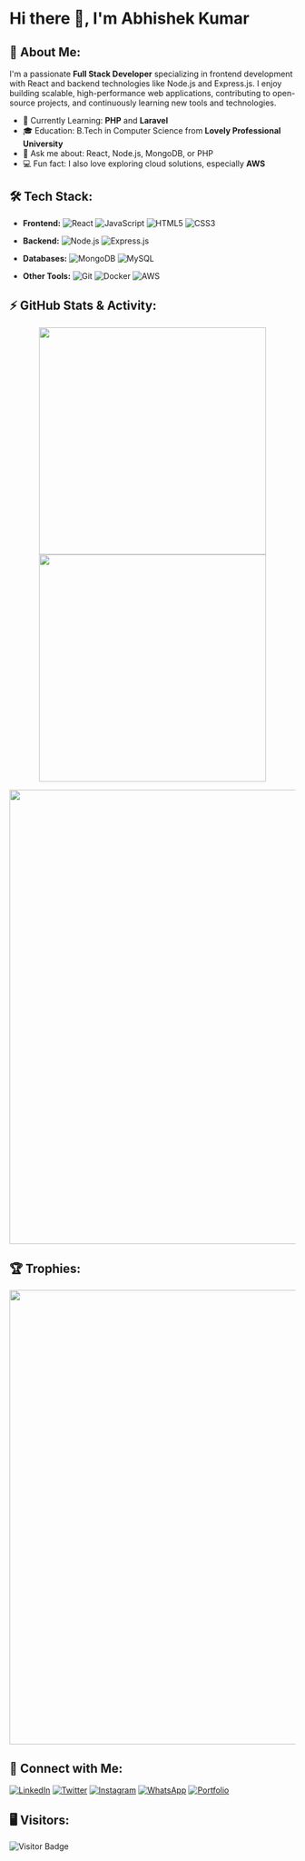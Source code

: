# Hi there 👋, I'm Abhishek Kumar

## 🚀 About Me:
I'm a passionate **Full Stack Developer** specializing in frontend development with React and backend technologies like Node.js and Express.js. I enjoy building scalable, high-performance web applications, contributing to open-source projects, and continuously learning new tools and technologies.

- 🌱 Currently Learning: **PHP** and **Laravel**
- 🎓 Education: B.Tech in Computer Science from **Lovely Professional University**
- 💬 Ask me about: React, Node.js, MongoDB, or PHP
- 💻 Fun fact: I also love exploring cloud solutions, especially **AWS**

## 🛠️ Tech Stack:
- **Frontend:** 
  ![React](https://img.shields.io/badge/React-20232A?style=for-the-badge&logo=react&logoColor=61DAFB)
  ![JavaScript](https://img.shields.io/badge/JavaScript-F7DF1E?style=for-the-badge&logo=javascript&logoColor=black)
  ![HTML5](https://img.shields.io/badge/HTML5-E34F26?style=for-the-badge&logo=html5&logoColor=white)
  ![CSS3](https://img.shields.io/badge/CSS3-1572B6?style=for-the-badge&logo=css3&logoColor=white)
  
- **Backend:**
  ![Node.js](https://img.shields.io/badge/Node.js-43853D?style=for-the-badge&logo=node.js&logoColor=white)
  ![Express.js](https://img.shields.io/badge/Express.js-404D59?style=for-the-badge)

- **Databases:**
  ![MongoDB](https://img.shields.io/badge/MongoDB-4EA94B?style=for-the-badge&logo=mongodb&logoColor=white)
  ![MySQL](https://img.shields.io/badge/MySQL-4479A1?style=for-the-badge&logo=mysql&logoColor=white)

- **Other Tools:**
  ![Git](https://img.shields.io/badge/Git-F05032?style=for-the-badge&logo=git&logoColor=white)
  ![Docker](https://img.shields.io/badge/Docker-2496ED?style=for-the-badge&logo=docker&logoColor=white)
  ![AWS](https://img.shields.io/badge/AWS-232F3E?style=for-the-badge&logo=amazon-aws&logoColor=white)









## ⚡ GitHub Stats & Activity:
<p align="center">
  <a href="https://github.com/AbhiCodingA">
    <img src="https://github-readme-stats.vercel.app/api?username=AbhiCodingA&show_icons=true&theme=radical&count_private=true&hide_border=true" width="400">
  </a>
  <a href="https://github.com/AbhiCodingA">
    <img src="https://github-readme-streak-stats.herokuapp.com/?user=AbhiCodingA&theme=radical&hide_border=true" width="400">
  </a>
</p>

<p align="center">
  <a href="https://github.com/AbhiCodingA">
    <img src="https://github-readme-activity-graph.vercel.app/graph?username=AbhiCodingA&theme=react-dark&hide_border=true&bg_color=0D1117" width="800">
  </a>
</p>

## 🏆 Trophies:
<p align="center">
  <a href="https://github.com/AbhiCodingA">
    <img src="https://github-profile-trophy.vercel.app/?username=AbhiCodingA&theme=dracula&no-frame=true&column=6" width="800"/>
  </a>
</p>

## 🔗 Connect with Me:
[![LinkedIn](https://img.shields.io/badge/LinkedIn-0077B5?style=for-the-badge&logo=linkedin&logoColor=white)](https://www.linkedin.com/in/abhishek-kumar-8b06a9228/)
[![Twitter](https://img.shields.io/badge/Twitter-1DA1F2?style=for-the-badge&logo=twitter&logoColor=white)](https://x.com/AbHi0012ShEk?t=AnVe0oynIrdhCtT2JBThQw&s=09)
[![Instagram](https://img.shields.io/badge/Instagram-E4405F?style=for-the-badge&logo=instagram&logoColor=white)](https://www.instagram.com/1abhiabhishek1?igsh=NDN1bm13ZzJ2djJp)
[![WhatsApp](https://img.shields.io/badge/WhatsApp-25D366?style=for-the-badge&logo=whatsapp&logoColor=white)](https://wa.me/6203595849)
[![Portfolio](https://img.shields.io/badge/Portfolio-FF7139?style=for-the-badge&logo=firefox&logoColor=white)](https://aabhishekkumarportfolio.netlify.app/)

## 🖥️ Visitors:
![Visitor Badge](https://komarev.com/ghpvc/?username=abhishek-kumar&color=blue&style=flat-square)
